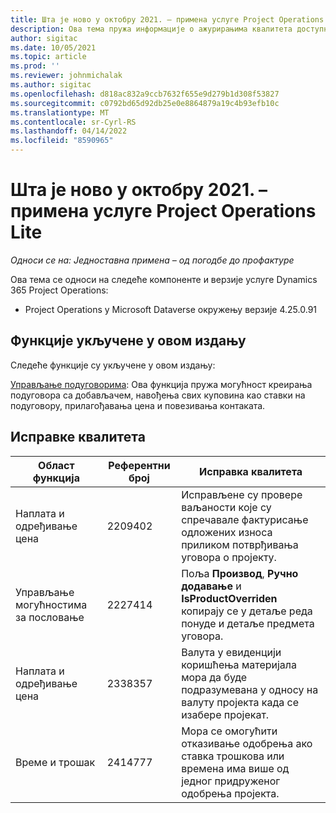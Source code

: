 ```yaml
---
title: Шта је ново у октобру 2021. – примена услуге Project Operations Lite
description: Ова тема пружа информације о ажурирањима квалитета доступним у издању Project Operations Lite за октобар 2021. године.
author: sigitac
ms.date: 10/05/2021
ms.topic: article
ms.prod: ''
ms.reviewer: johnmichalak
ms.author: sigitac
ms.openlocfilehash: d818ac832a9ccb7632f655e9d279b1d308f53827
ms.sourcegitcommit: c0792bd65d92db25e0e8864879a19c4b93efb10c
ms.translationtype: MT
ms.contentlocale: sr-Cyrl-RS
ms.lasthandoff: 04/14/2022
ms.locfileid: "8590965"
---
```

# <a name="whats-new-october-2021---project-operations-lite-deployment"></a>Шта је ново у октобру 2021. – примена услуге Project Operations Lite

_Односи се на: Једноставна примена – од погодбе до профактуре_

Ова тема се односи на следеће компоненте и верзије услуге Dynamics 365 Project Operations:

  - Project Operations у Microsoft Dataverse окружењу верзије 4.25.0.91


## <a name="features-included-in-this-release"></a>Функције укључене у овом издању

Следеће функције су укључене у овом издању:

[Управљање подуговорима](../subcontracting/managing-subcontracts-overview.md): Ова функција пружа могућност креирања подуговора са добављачем, навођења свих куповина као ставки на подуговору, прилагођавања цена и повезивања контаката.


## <a name="quality-updates"></a>Исправке квалитета

| **Област функција** | **Референтни број** | **Исправка квалитета** |
| --- | --- | --- |
| Наплата и одређивање цена | 2209402 | Исправљене су провере ваљаности које су спречавале фактурисање одложених износа приликом потврђивања уговора о пројекту. |
| Управљање могућностима за пословање | 2227414 | Поља **Производ**, **Ручно додавање** и **IsProductOverriden** копирају се у детаље реда понуде и детаље предмета уговора. |
| Наплата и одређивање цена | 2338357 | Валута у евиденцији коришћења материјала мора да буде подразумевана у односу на валуту пројекта када се изабере пројекат. |
| Време и трошак | 2414777 | Мора се омогућити отказивање одобрења ако ставка трошкова или времена има више од једног придруженог одобрења пројекта. |
